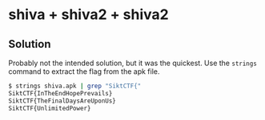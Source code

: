 # shiva + shiva2 + shiva2

## Solution
Probably not the intended solution, but it was the quickest. Use the `strings` command to extract the flag from the apk file.

```bash
$ strings shiva.apk | grep "SiktCTF{"
SiktCTF{InTheEndHopePrevails}
SiktCTF{TheFinalDaysAreUponUs}
SiktCTF{UnlimitedPower}
```